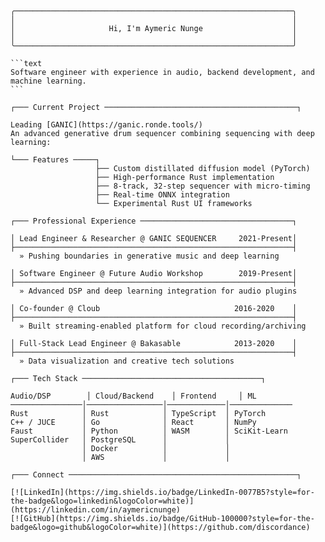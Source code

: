 <pre>
<code>
╭──────────────────────────────────────────────────────────────╮
│                                                              │
│                     Hi, I'm Aymeric Nunge                    │
│                                                              │
╰──────────────────────────────────────────────────────────────╯

```text
Software engineer with experience in audio, backend development, and machine learning.
```

┌─── Current Project ───────────────────────────────────────────┐

Leading [GANIC](https://ganic.ronde.tools/)
An advanced generative drum sequencer combining sequencing with deep learning:

└─── Features ─────┐
                   ├── Custom distillated diffusion model (PyTorch)
                   ├── High-performance Rust implementation
                   ├── 8-track, 32-step sequencer with micro-timing
                   ├── Real-time ONNX integration
                   └── Experimental Rust UI frameworks

┌─── Professional Experience ──────────────────────────────────┐

│ Lead Engineer & Researcher @ GANIC SEQUENCER     2021-Present│
├──────────────────────────────────────────────────────────────┤
  » Pushing boundaries in generative music and deep learning

│ Software Engineer @ Future Audio Workshop        2019-Present│
├──────────────────────────────────────────────────────────────┤
  » Advanced DSP and deep learning integration for audio plugins

│ Co-founder @ Cloub                              2016-2020    │
├──────────────────────────────────────────────────────────────┤
  » Built streaming-enabled platform for cloud recording/archiving

│ Full-Stack Lead Engineer @ Bakasable            2013-2020    │
├──────────────────────────────────────────────────────────────┤
  » Data visualization and creative tech solutions

┌─── Tech Stack ────────────────────────────────────────┐

Audio/DSP        │ Cloud/Backend    │ Frontend     │ ML
────────────────│─────────────────│─────────────│──────────────
Rust            │ Rust            │ TypeScript  │ PyTorch
C++ / JUCE      │ Go              │ React       │ NumPy
Faust           │ Python          │ WASM        │ SciKit-Learn
SuperCollider   │ PostgreSQL      │             │
                │ Docker          │             │
                │ AWS             │             │

┌─── Connect ───────────────────────────────────────────────────┐

[![LinkedIn](https://img.shields.io/badge/LinkedIn-0077B5?style=for-the-badge&logo=linkedin&logoColor=white)](https://linkedin.com/in/aymericnunge)
[![GitHub](https://img.shields.io/badge/GitHub-100000?style=for-the-badge&logo=github&logoColor=white)](https://github.com/discordance)
</code>
</pre>
